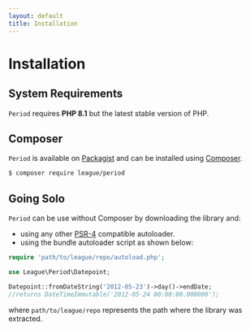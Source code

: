 ```yaml
---
layout: default
title: Installation
---
```


# Installation

## System Requirements

`Period` requires **PHP 8.1** but the latest stable version of PHP.

## Composer

`Period` is available on [Packagist](https://packagist.org/packages/league/period) and can be installed using [Composer](https://getcomposer.org/).

~~~bash
$ composer require league/period
~~~

## Going Solo

`Period` can be use without Composer by downloading the library and:

- using any other [PSR-4](http://www.php-fig.org/psr/psr-4/) compatible autoloader.
- using the bundle autoloader script as shown below:

~~~php
require 'path/to/league/repo/autoload.php';

use League\Period\Datepoint;

Datepoint::fromDateString('2012-05-23')->day()->endDate;
//returns DateTimeImmutable('2012-05-24 00:00:00.000000');
~~~

where `path/to/league/repo` represents the path where the library was extracted.
